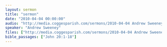 ```yaml
---
layout: sermon
title: "sermon"
date: "2010-04-04 00:00:00"
audio: "http://media.coggesparish.com/sermons/2010-04-04 Andrew Sweeney.mp3"
speaker: "Andrew Sweeney"
files: ["http://media.coggesparish.com/sermons/2010-04-04 Andrew Sweeney.pdf"]
bible_passages: ["John 20:1-18"]
---
```


